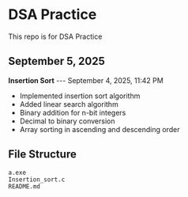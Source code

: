 # DSA Practice

This repo is for DSA Practice

## September 5, 2025

**Insertion Sort** --- September 4, 2025, 11:42 PM
- Implemented insertion sort algorithm
- Added linear search algorithm  
- Binary addition for n-bit integers
- Decimal to binary conversion
- Array sorting in ascending and descending order

## File Structure
```
a.exe
Insertion_sort.c
README.md
```